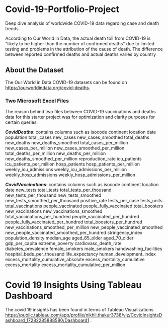 # Covid-19-Portfolio-Project
Deep dive analysis of worldwide COVID-19 data regarding case and death trends.

According to Our World in Data, the actual death toll from COVID-19 is "likely to be higher than the number of confirmed deaths" due to limited testing and problems in the attribution of the cause of death. The difference between reported confirmed deaths and actual deaths varies by country
## About the Dataset
The Our World in Data COVID-19 datasets can be found on https://ourworldindata.org/covid-deaths.

### Two Microsoft Excel Files

The reason behind two files between COVID-19 vaccinations and deaths data for this starter project was for optimization and clarity purposes for certain queries.

***CovidDeaths***: contains columns such as isocode continent	location	date	population	total_cases	new_cases	new_cases_smoothed	total_deaths	new_deaths	new_deaths_smoothed	total_cases_per_million	new_cases_per_million	new_cases_smoothed_per_million	total_deaths_per_million	new_deaths_per_million	new_deaths_smoothed_per_million	reproduction_rate	icu_patients	icu_patients_per_million	hosp_patients	hosp_patients_per_million	weekly_icu_admissions	weekly_icu_admissions_per_million	weekly_hosp_admissions	weekly_hosp_admissions_per_million

***CovidVaccinations***: contains columns such as isocode continent	location	date	new_tests	total_tests	total_tests_per_thousand	new_tests_per_thousand	new_tests_smoothed	new_tests_smoothed_per_thousand	positive_rate	tests_per_case	tests_units	total_vaccinations	people_vaccinated	people_fully_vaccinated	total_boosters	new_vaccinations	new_vaccinations_smoothed	total_vaccinations_per_hundred	people_vaccinated_per_hundred	people_fully_vaccinated_per_hundred	total_boosters_per_hundred	new_vaccinations_smoothed_per_million	new_people_vaccinated_smoothed	new_people_vaccinated_smoothed_per_hundred	stringency_index	population_density	median_age	aged_65_older	aged_70_older	gdp_per_capita	extreme_poverty	cardiovasc_death_rate	diabetes_prevalence	female_smokers	male_smokers	handwashing_facilities	hospital_beds_per_thousand	life_expectancy	human_development_index	excess_mortality_cumulative_absolute	excess_mortality_cumulative	excess_mortality	excess_mortality_cumulative_per_million

# Covid 19 Insights Using Tableau Dashboard
 The covid 19 insights has been found in terms of Tableau Visualizations https://public.tableau.com/app/profile/nikhil.thakur3738/viz/CovidInsightsDashboard_17282285888580/Dashboard1 .
